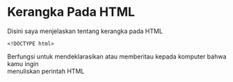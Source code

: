 # Kerangka Pada HTML
<p>Disini saya menjelaskan tentang kerangka pada HTML </p>

```
<!DOCTYPE html>
```
Berfungsi untuk mendeklarasikan atau memberitau kepada komputer bahwa kamu ingin <br>
menuliskan perintah HTML 


